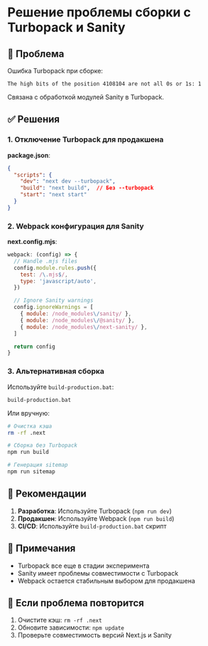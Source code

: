 # Решение проблемы сборки с Turbopack и Sanity

## 🔧 Проблема

Ошибка Turbopack при сборке:
```
The high bits of the position 4108104 are not all 0s or 1s: 1
```

Связана с обработкой модулей Sanity в Turbopack.

## ✅ Решения

### 1. Отключение Turbopack для продакшена

**package.json**:
```json
{
  "scripts": {
    "dev": "next dev --turbopack",
    "build": "next build",  // Без --turbopack
    "start": "next start"
  }
}
```

### 2. Webpack конфигурация для Sanity

**next.config.mjs**:
```javascript
webpack: (config) => {
  // Handle .mjs files
  config.module.rules.push({
    test: /\.mjs$/,
    type: 'javascript/auto',
  })

  // Ignore Sanity warnings
  config.ignoreWarnings = [
    { module: /node_modules\/sanity/ },
    { module: /node_modules\/@sanity/ },
    { module: /node_modules\/next-sanity/ },
  ]

  return config
}
```

### 3. Альтернативная сборка

Используйте `build-production.bat`:
```batch
build-production.bat
```

Или вручную:
```bash
# Очистка кэша
rm -rf .next

# Сборка без Turbopack
npm run build

# Генерация sitemap
npm run sitemap
```

## 🎯 Рекомендации

1. **Разработка**: Используйте Turbopack (`npm run dev`)
2. **Продакшен**: Используйте Webpack (`npm run build`)
3. **CI/CD**: Используйте `build-production.bat` скрипт

## 📝 Примечания

- Turbopack все еще в стадии эксперимента
- Sanity имеет проблемы совместимости с Turbopack
- Webpack остается стабильным выбором для продакшена

## 🔄 Если проблема повторится

1. Очистите кэш: `rm -rf .next`
2. Обновите зависимости: `npm update`
3. Проверьте совместимость версий Next.js и Sanity
